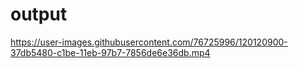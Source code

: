 # output

https://user-images.githubusercontent.com/76725996/120120900-37db5480-c1be-11eb-97b7-7856de6e36db.mp4



